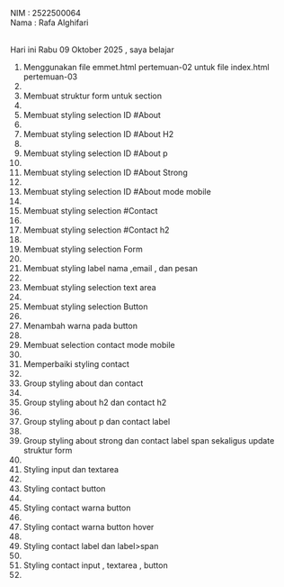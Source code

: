 NIM : 2522500064 <br>
Nama : Rafa Alghifari <br><br>

Hari ini Rabu 09 Oktober 2025 , saya belajar<ol>
<li> Menggunakan file emmet.html pertemuan-02 untuk file index.html pertemuan-03<li>
<li> Membuat struktur form untuk section<li>
<li> Membuat styling selection ID #About<li>
<li> Membuat styling selection ID #About H2 <li>
<li> Membuat styling selection ID #About p <li>
<li> Membuat styling selection ID #About Strong <li>
<li> Membuat styling selection ID #About mode mobile <li>
<li> Membuat styling selection #Contact<li>
<li> Membuat styling selection #Contact h2 <li>
<li> Membuat styling selection Form <li>
<li> Membuat styling label nama ,email , dan pesan <li>
<li> Membuat styling selection text area<li>
<li> Membuat styling selection Button <li>
<li> Menambah warna pada button <li>
<li> Membuat selection contact mode mobile <li>
<li> Memperbaiki styling contact <li>
<li> Group styling about dan contact<li>
<li> Group styling about h2 dan contact h2<li>
<li> Group styling about p dan contact label<li>
<li> Group styling about strong dan contact label span sekaligus update struktur form<li>
<li> Styling input dan textarea<li>
<li> Styling contact button <li>
<li> Styling contact warna button <li>
<li> Styling contact warna button hover <li>
<li> Styling contact label dan label>span <li>
<li> Styling contact input , textarea , button <li>
<ol>